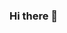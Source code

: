 ### Hi there 👋

<!--
**RonoelLima/RonoelLima** is a ✨ _special_ ✨ repository because its `README.md` (this file) appears on your GitHub profile.

Here are some ideas to get you started:

- 🔭 I’m currently working on Two Projects at TECH and EIXO3 ...
- 🌱 I’m currently learning  React, React Native and Node.js ...
- 👯 I’m looking to collaborate on Open Source Projects...
- 💬 Ask me about some thing that you want to know about me...
- 📫 How to reach me: ronoelnascimento@gmail.com
- ⚡ Fun fact: ...

